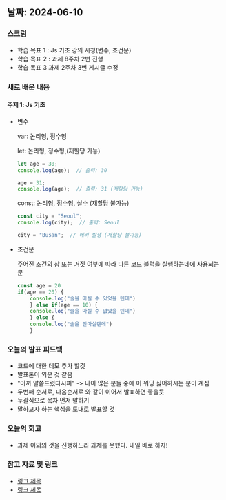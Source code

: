 ## 날짜: 2024-06-10

### 스크럼
- 학습 목표 1 : Js 기초 강의 시청(변수, 조건문)
- 학습 목표 2 : 과제 8주차 2번 진행
- 학습 목표 3 과제 2주차 3번 게시글 수정

### 새로 배운 내용
#### 주제 1: Js 기초
- 변수

    var: 논리형, 정수형
    
    let: 논리형, 정수형,(재할당 가능)
    ```js
    let age = 30;
    console.log(age);  // 출력: 30

    age = 31;
    console.log(age);  // 출력: 31 (재할당 가능)
    ```
    const: 논리형, 정수형, 실수 (재할당 불가능)
    ```js
    const city = "Seoul";
    console.log(city);  // 출력: Seoul

    city = "Busan";  // 에러 발생 (재할당 불가능)
    ```
- 조건문
    
    주어진 조건의 참 또는 거짓 여부에 따라 다른 코드 블럭을 실행하는데에 사용되는 문
    ```js
    const age = 20
    if(age == 20) {
	    console.log("술을 마실 수 있었을 텐데")
        } else if(age == 10) {
	    console.log("술을 마실 수 없었을 텐데")
        } else {
	    console.log("술을 안마실텐데")
        }
    ```


### 오늘의 발표 피드백
- 코드에 대한 데모 추가 할것
- 발표톤이 외운 것 같음
- "아까 말씀드렸다시피" -> 나이 많은 분들 중에 이 워딩 싫어하시는 분이 계심
- 두번째 순서로, 다음순서로 와 같이 이어서 발표하면 좋을듯
- 두괄식으로 목차 먼저 말하기
- 말하고자 하는 핵심을 토대로 발표할 것


### 오늘의 회고
- 과제 이외의 것을 진행하느라 과제를 못했다. 내일 배로 하자!

### 참고 자료 및 링크
- [링크 제목](URL)
- [링크 제목](URL)